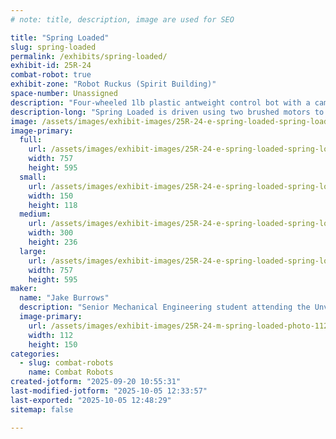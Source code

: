 ```yaml
---
# note: title, description, image are used for SEO

title: "Spring Loaded"
slug: spring-loaded
permalink: /exhibits/spring-loaded/
exhibit-id: 25R-24
combat-robot: true
exhibit-zone: "Robot Ruckus (Spirit Building)"
space-number: Unassigned
description: "Four-wheeled 1lb plastic antweight control bot with a cam-spring flipper."
description-long: "Spring Loaded is driven using two brushed motors to the rear wheels and belt driven to the front to provide four-wheeled drive. It features a cam style spring loaded flipper that is geared from a small geartisan 300 rpm brushed motor situated underneath the flipper. Two brushed antweight budget esc's are used to control all motors and a limit switch is implemented to arm the flipper."
image: /assets/images/exhibit-images/25R-24-e-spring-loaded-spring-loaded-300x236.png
image-primary: 
  full:
    url: /assets/images/exhibit-images/25R-24-e-spring-loaded-spring-loaded-full.png
    width: 757
    height: 595
  small:
    url: /assets/images/exhibit-images/25R-24-e-spring-loaded-spring-loaded-150x118.png
    width: 150
    height: 118
  medium:
    url: /assets/images/exhibit-images/25R-24-e-spring-loaded-spring-loaded-300x236.png
    width: 300
    height: 236
  large:
    url: /assets/images/exhibit-images/25R-24-e-spring-loaded-spring-loaded-757x595.png
    width: 757
    height: 595
maker: 
  name: "Jake Burrows"
  description: "Senior Mechanical Engineering student attending the Unviersity of Central Florida. Enjoys hobby level robotics, new to combat robots."
  image-primary:
    url: /assets/images/exhibit-images/25R-24-m-spring-loaded-photo-112x150.jpg
    width: 112
    height: 150
categories: 
  - slug: combat-robots
    name: Combat Robots
created-jotform: "2025-09-20 10:55:31"
last-modified-jotform: "2025-10-05 12:33:57"
last-exported: "2025-10-05 12:48:29"
sitemap: false

---
```

